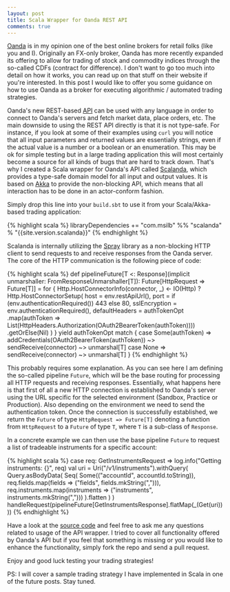```yaml
---
layout: post
title: Scala Wrapper for Oanda REST API
comments: true
---
```


[Oanda](http://oanda.com) is in my opinion one of the best online brokers for retail folks (like you and I).
Originally an FX-only broker, Oanda has more recently expanded its offering to allow for trading of stock and commodity indices through the so-called CDFs (contract for difference).
I don't want to go too much into detail on how it works, you can read up on that stuff on their website if you're interested.
In this post I would like to offer you some guidance on how to use Oanda as a broker for executing algorithmic / automated trading strategies.

Oanda's new REST-based [API](http://developer.oanda.com/rest-live/introduction) can be used with any language in order to connect to Oanda's servers and fetch market data, place orders, etc.
The main downside to using the REST API directly is that it is not type-safe.
For instance, if you look at some of their examples using `curl` you will notice that all input parameters and returned values are essentially strings, even if the actual value is a number or a boolean or an enumeration.
This may be ok for simple testing but in a large trading application this will most certainly become a source for all kinds of bugs that are hard to track down.
That's why I created a Scala wrapper for Oanda's API called [Scalanda](https://github.com/msilb/scalanda), which provides a type-safe domain model for all input and output values.
It is based on [Akka](http://akka.io) to provide the non-blocking API, which means that all interaction has to be done in an actor-conform fashion.

Simply drop this line into your `build.sbt` to use it from your Scala/Akka-based trading application:

{% highlight scala %}
libraryDependencies += "com.msilb" %% "scalanda" % "{{site.version.scalanda}}"
{% endhighlight %}

Scalanda is internally utilizing the [Spray](http://spray.io) library as a non-blocking HTTP client to send requests to and receive responses from the Oanda server.
The core of the HTTP communication is the following piece of code:

{% highlight scala %}
def pipelineFuture[T <: Response](implicit unmarshaller: FromResponseUnmarshaller[T]): Future[HttpRequest => Future[T]] =
    for {
      Http.HostConnectorInfo(connector, _) <- IO(Http) ? Http.HostConnectorSetup(
        host = env.restApiUrl(),
        port = if (env.authenticationRequired()) 443 else 80,
        sslEncryption = env.authenticationRequired(),
        defaultHeaders = authTokenOpt
            .map(authToken => List(HttpHeaders.Authorization(OAuth2BearerToken(authToken))))
            .getOrElse(Nil)
      )
    } yield authTokenOpt match {
      case Some(authToken) => addCredentials(OAuth2BearerToken(authToken)) ~> sendReceive(connector) ~> unmarshal[T]
      case None => sendReceive(connector) ~> unmarshal[T]
    }
{% endhighlight %}

This probably requires some explanation.
As you can see here I am defining the so-called pipeline `Future`, which will be the base routing for processing all HTTP requests and receiving responses.
Essentially, what happens here is that first of all a new HTTP connection is established to Oanda's server using the URL specific for the selected environment (Sandbox, Practice or Production).
Also depending on the environment we need to send the authentication token.
Once the connection is successfully established, we return the `Future` of type `HttpRequest => Future[T]` denoting a function from `HttpRequest` to a `Future` of type `T`, where `T` is a sub-class of `Response`.

In a concrete example we can then use the base pipeline `Future` to request a list of tradeable instruments for a specific account:


{% highlight scala %}
case req: GetInstrumentsRequest =>
      log.info("Getting instruments: {}", req)
      val uri = Uri("/v1/instruments").withQuery(
        Query.asBodyData(
          Seq(
            Some(("accountId", accountId.toString)),
            req.fields.map(fields => ("fields", fields.mkString(","))),
            req.instruments.map(instruments => ("instruments", instruments.mkString(",")))
          ).flatten
        )
      )
      handleRequest(pipelineFuture[GetInstrumentsResponse].flatMap(_(Get(uri))))
{% endhighlight %}

Have a look at the [source code](https://github.com/msilb/scalanda) and feel free to ask me any questions related to usage of the API wrapper.
I tried to cover all functionality offered by Oanda's API but if you feel that something is missing or you would like to enhance the functionality, simply fork the repo and send a pull request.

Enjoy and good luck testing your trading strategies!

PS: I will cover a sample trading strategy I have implemented in Scala in one of the future posts. Stay tuned.